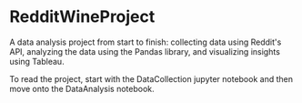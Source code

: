 # RedditWineProject
A data analysis project from start to finish: collecting data using Reddit's API, analyzing the data using the Pandas library, and visualizing insights using Tableau.

To read the project, start with the DataCollection jupyter notebook and then move onto the DataAnalysis notebook.
